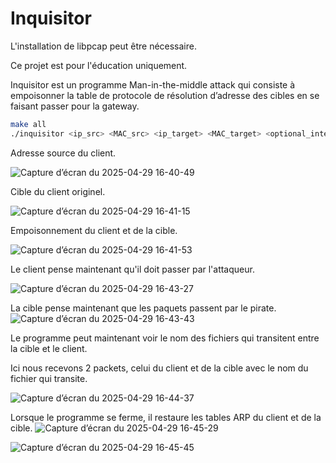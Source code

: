 # Inquisitor

L'installation de libpcap peut être nécessaire.

Ce projet est pour l'éducation uniquement.

Inquisitor est un programme Man-in-the-middle attack qui consiste à empoisonner la table de protocole de résolution d’adresse des cibles en se faisant passer pour la gateway.

```bash
make all
./inquisitor <ip_src> <MAC_src> <ip_target> <MAC_target> <optional_interface_name>
```
Adresse source du client.

![Capture d’écran du 2025-04-29 16-40-49](https://github.com/user-attachments/assets/4a3f3986-4b5d-4222-87a1-7dabcb2bb2b0)


Cible du client originel.

![Capture d’écran du 2025-04-29 16-41-15](https://github.com/user-attachments/assets/ea1d8be4-67af-451a-aa26-0b430dd840d8)

Empoisonnement du client et de la cible.

![Capture d’écran du 2025-04-29 16-41-53](https://github.com/user-attachments/assets/8cd7abfc-eee8-4152-9f4e-734527910da8)

Le client pense maintenant qu'il doit passer par l'attaqueur.

![Capture d’écran du 2025-04-29 16-43-27](https://github.com/user-attachments/assets/e8715a81-1206-4ec0-b0aa-2c8a6c271cce)

La cible pense maintenant que les paquets passent par le pirate.
![Capture d’écran du 2025-04-29 16-43-43](https://github.com/user-attachments/assets/5466d1c0-c3df-4ded-b8d9-2050934d5a51)


Le programme peut maintenant voir le nom des fichiers qui transitent entre la cible et le client.

Ici nous recevons 2 packets, celui du client et de la cible avec le nom du fichier qui transite.

![Capture d’écran du 2025-04-29 16-44-37](https://github.com/user-attachments/assets/1bac9253-080b-441e-9b67-59b3b3f620d3)

Lorsque le programme se ferme, il restaure les tables ARP du client et de la cible.
![Capture d’écran du 2025-04-29 16-45-29](https://github.com/user-attachments/assets/aa3938b7-231f-4871-8a46-d5757c597468)

![Capture d’écran du 2025-04-29 16-45-45](https://github.com/user-attachments/assets/456f6f46-0493-482d-94e7-3abbd34bb0d9)
